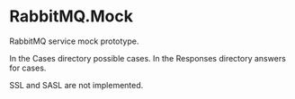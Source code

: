 # RabbitMQ.Mock

RabbitMQ service mock prototype.

In the Cases directory possible cases.
In the Responses directory answers for cases.

SSL and SASL are not implemented.